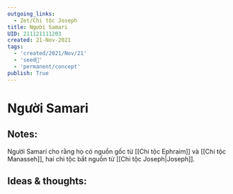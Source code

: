 ```yaml
---
outgoing_links:
  - Zet/Chi tộc Joseph
title: Người Samari
UID: 211121111203
created: 21-Nov-2021
tags:
  - 'created/2021/Nov/21'
  - 'seed🥜'
  - 'permanent/concept'
publish: True
---
```

# Người Samari

## Notes:
Người Samari cho rằng họ có nguồn gốc từ [[Chi tộc Ephraim]] và [[Chi tộc Manasseh]], hai chi tộc bắt nguồn từ [[Chi tộc Joseph|Joseph]].

## Ideas & thoughts:


